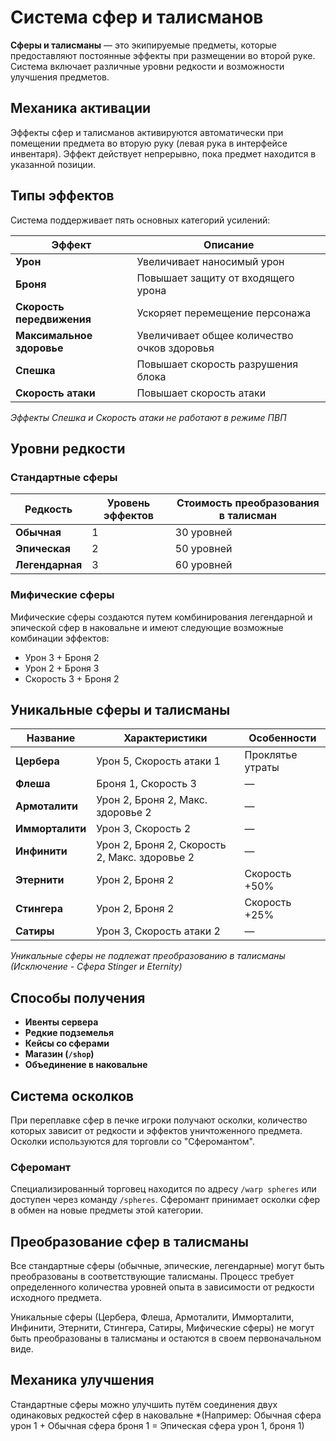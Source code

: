 # Система сфер и талисманов

**Сферы и талисманы** — это экипируемые предметы, которые предоставляют постоянные эффекты при размещении во второй руке. Система включает различные уровни редкости и возможности улучшения предметов.

## Механика активации

Эффекты сфер и талисманов активируются автоматически при помещении предмета во вторую руку (левая рука в интерфейсе инвентаря). Эффект действует непрерывно, пока предмет находится в указанной позиции.

## Типы эффектов

Система поддерживает пять основных категорий усилений:

| Эффект | Описание |
|--------|----------|
| **Урон** | Увеличивает наносимый урон |
| **Броня** | Повышает защиту от входящего урона |
| **Скорость передвижения** | Ускоряет перемещение персонажа |
| **Максимальное здоровье** | Увеличивает общее количество очков здоровья |
| **Спешка** | Повышает скорость разрушения блока |
| **Скорость атаки** | Повышает скорость атаки |

*Эффекты Спешка и Скорость атаки не работают в режиме ПВП*

## Уровни редкости

### Стандартные сферы

| Редкость | Уровень эффектов | Стоимость преобразования в талисман |
|----------|------------------|-------------------------------------|
| **Обычная** | 1 | 30 уровней |
| **Эпическая** | 2 | 50 уровней |
| **Легендарная** | 3 | 60 уровней |

### Мифические сферы

Мифические сферы создаются путем комбинирования легендарной и эпической сфер в наковальне и имеют следующие возможные комбинации эффектов:
- Урон 3 + Броня 2
- Урон 2 + Броня 3  
- Скорость 3 + Броня 2

## Уникальные сферы и талисманы

| Название | Характеристики | Особенности |
|----------|----------------|-------------|
| **Цербера** | Урон 5, Скорость атаки 1 | Проклятье утраты |
| **Флеша** | Броня 1, Скорость 3 | — |
| **Армоталити** | Урон 2, Броня 2, Макс. здоровье 2 | — |
| **Имморталити** | Урон 3, Скорость 2 | — |
| **Инфинити** | Урон 2, Броня 2, Скорость 2, Макс. здоровье 2 | — |
| **Этернити** | Урон 2, Броня 2 | Скорость +50% |
| **Стингера** | Урон 2, Броня 2 | Скорость +25% |
| **Сатиры** | Урон 3, Скорость атаки 2 | — |

*Уникальные сферы не подлежат преобразованию в талисманы (Исключение - Сфера Stinger и Eternity)*

## Способы получения
- **Ивенты сервера**
- **Редкие подземелья**
- **Кейсы со сферами**
- **Магазин (`/shop`)**
- **Объединение в наковальне**

## Система осколков

При переплавке сфер в печке игроки получают осколки, количество которых зависит от редкости и эффектов уничтоженного предмета. Осколки используются для торговли со "Сферомантом".

### Сферомант

Специализированный торговец находится по адресу `/warp spheres` или доступен через команду `/spheres`. Сферомант принимает осколки сфер в обмен на новые предметы этой категории.

## Преобразование сфер в талисманы

Все стандартные сферы (обычные, эпические, легендарные) могут быть преобразованы в соответствующие талисманы. Процесс требует определенного количества уровней опыта в зависимости от редкости исходного предмета.

Уникальные сферы (Цербера, Флеша, Армоталити, Имморталити, Инфинити, Этернити, Стингера, Сатиры, Мифические сферы) не могут быть преобразованы в талисманы и остаются в своем первоначальном виде.

## Механика улучшения

Стандартные сферы можно улучшить путём соединения двух одинаковых редкостей сфер в наковальне *(Например: Обычная сфера урон 1 + Обычная сфера броня 1 = Эпическая сфера урон 1, броня 1)
